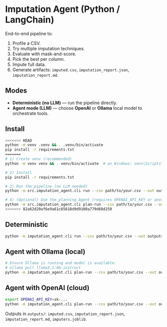 
# Imputation Agent (Python / LangChain)

End-to-end pipeline to:
1) Profile a CSV.
2) Try multiple imputation techniques.
3) Evaluate with mask-and-score.
4) Pick the best per column.
5) Impute full data.
6) Generate artifacts: `imputed.csv`, `imputation_report.json`, `imputation_report.md`.

## Modes
- **Deterministic (no LLM)** — run the pipeline directly.
- **Agent mode (LLM)** — choose **OpenAI** or **Ollama** local model to orchestrate tools.

## Install
```bash
<<<<<<< HEAD
python -m venv .venv && . .venv/bin/activate
pip install -r requirements.txt
=======
# 1) Create venv (recommended)
python -m venv venv && . venv/bin/activate  # on Windows: venv\Scripts\activate

# 2) Install
pip install -r requirements.txt

# 3) Run the pipeline (no LLM needed)
python -m src.imputation_agent.cli run --csv path/to/your.csv --out outputs

# 4) (Optional) Use the planning Agent (requires OPENAI_API_KEY or another llm in .env)
python -m src.imputation_agent.cli plan-run --csv path/to/your.csv --out outputs
>>>>>>> 82a62d20af6e9a61c65618d9d9100a779d68d250
```

## Deterministic
```bash
python -m imputation_agent.cli run --csv path/to/your.csv --out outputs
```

## Agent with Ollama (local)
```bash
# Ensure Ollama is running and model is available:
# ollama pull llama3.1:8b-instruct
python -m imputation_agent.cli plan-run --csv path/to/your.csv --out outputs --provider ollama --model "llama3.1:8b-instruct"
```

## Agent with OpenAI (cloud)
```bash
export OPENAI_API_KEY=sk-...
python -m imputation_agent.cli plan-run --csv path/to/your.csv --out outputs --provider openai --model gpt-4o-mini
```

Outputs in `outputs/`: `imputed.csv`, `imputation_report.json`, `imputation_report.md`, `imputers.joblib`.
